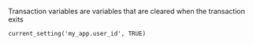 
Transaction variables are variables that are cleared when the transaction exits
```
current_setting('my_app.user_id', TRUE)
```
